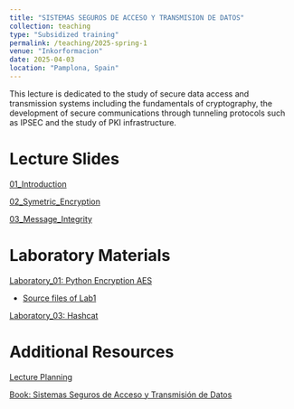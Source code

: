 ```yaml
---
title: "SISTEMAS SEGUROS DE ACCESO Y TRANSMISION DE DATOS"
collection: teaching
type: "Subsidized training"
permalink: /teaching/2025-spring-1
venue: "Inkorformacion"
date: 2025-04-03
location: "Pamplona, Spain"
---
```


This lecture is dedicated to the study of secure data access and transmission systems including the fundamentals of cryptography, the development of secure communications through tunneling protocols such as IPSEC and the study of PKI infrastructure.

Lecture Slides
======
[01_Introduction](https://sfl0r3nz05.github.io/files/slides/01_INTRODUCTION.pdf)

[02_Symetric_Encryption](https://sfl0r3nz05.github.io/files/slides/02_SYMETRIC_ENCRYPTION.pdf)

[03_Message_Integrity](https://sfl0r3nz05.github.io/files/slides/03_MESSAGE_INTEGRITY.pdf)

Laboratory Materials
======

[Laboratory_01: Python Encryption AES](https://sfl0r3nz05.github.io/files/labs/Laboratory_01.pdf)

   - [Source files of Lab1](https://github.com/sfl0r3nz05/Lectures_Lab/tree/master/Secure_Access_Systems_and_Data_Transmission/lab1/lab.1.md)

[Laboratory_03: Hashcat](https://sfl0r3nz05.github.io/files/labs/Laboratory_03.pdf)

Additional Resources
======

[Lecture Planning](https://sfl0r3nz05.github.io/files/resources/planning.pdf)

[Book: Sistemas Seguros de Acceso y Transmisión de Datos](https://sfl0r3nz05.github.io/files/resources/Sistemas_Seguros_de_Acceso_y_Trans._de_Datos_(MF0489_3).pdf)